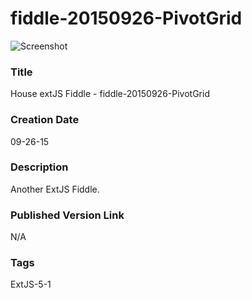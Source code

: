 fiddle-20150926-PivotGrid
======

![Screenshot](screenshot.png)

### Title

House extJS Fiddle - fiddle-20150926-PivotGrid


### Creation Date

09-26-15


### Description

Another ExtJS Fiddle. 


### Published Version Link

N/A


### Tags

ExtJS-5-1
